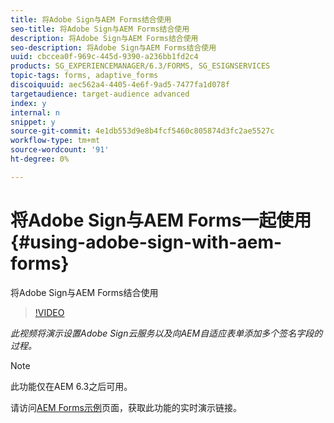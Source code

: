 ```yaml
---
title: 将Adobe Sign与AEM Forms结合使用
seo-title: 将Adobe Sign与AEM Forms结合使用
description: 将Adobe Sign与AEM Forms结合使用
seo-description: 将Adobe Sign与AEM Forms结合使用
uuid: cbccea0f-969c-445d-9390-a236bb1fd2c4
products: SG_EXPERIENCEMANAGER/6.3/FORMS, SG_ESIGNSERVICES
topic-tags: forms, adaptive_forms
discoiquuid: aec562a4-4405-4e6f-9ad5-7477fa1d078f
targetaudience: target-audience advanced
index: y
internal: n
snippet: y
source-git-commit: 4e1db553d9e8b4fcf5460c805874d3fc2ae5527c
workflow-type: tm+mt
source-wordcount: '91'
ht-degree: 0%

---
```



# 将Adobe Sign与AEM Forms一起使用{#using-adobe-sign-with-aem-forms}

将Adobe Sign与AEM Forms结合使用

>[!VIDEO](https://video.tv.adobe.com/v/18696?quality=9&learn=on)

*此视频将演示设置Adobe Sign云服务以及向AEM自适应表单添加多个签名字段的过程。*

>[!NOTE]
>
>此功能仅在AEM 6.3之后可用。

请访问[AEM Forms示例](https://forms.enablementadobe.com/content/samples/samples.html?query=0)页面，获取此功能的实时演示链接。
